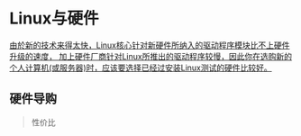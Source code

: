 # Linux与硬件
[由於新的技术来得太快，Linux核心针对新硬件所纳入的驱动程序模块比不上硬件升级的速度， 加上硬件厂商针对Linux所推出的驱动程序较慢，因此你在选购新的个人计算机(或服务器)时，应该要选择已经过安装Linux测试的硬件比较好。](http://vbird.dic.ksu.edu.tw/linux_basic/0130designlinux_1.php)

## 硬件导购
> 性价比
